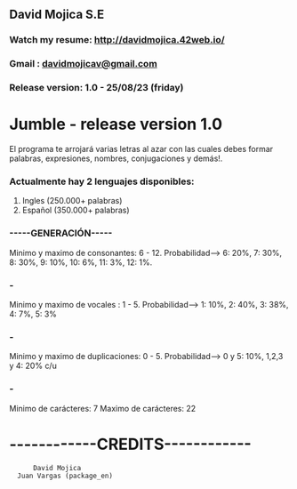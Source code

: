 ## David Mojica S.E                        
### Watch my resume: http://davidmojica.42web.io/
### Gmail : davidmojicav@gmail.com                  
### Release version: 1.0 - 25/08/23 (friday)           

# Jumble - release version 1.0
El programa te arrojará varias letras al azar con las cuales debes formar palabras, expresiones,
nombres, conjugaciones y demás!.

### Actualmente hay 2 lenguajes disponibles:
1) Ingles (250.000+ palabras)
2) Español (350.000+ palabras)

### -----GENERACIÓN-----
Minimo y maximo de consonantes: 6 - 12. Probabilidad--> 6: 20%, 7: 30%, 8: 30%, 9: 10%, 10: 6%, 11: 3%, 12: 1%.
### -
Minimo y maximo de vocales    : 1 - 5.  Probabilidad--> 1: 10%, 2: 40%, 3: 38%, 4: 7%, 5: 3%
### -
Minimo y maximo de duplicaciones: 0 - 5. Probabilidad--> 0 y 5: 10%, 1,2,3 y 4: 20% c/u
### -
Minimo de carácteres: 7
Maximo de carácteres: 22

# ------------CREDITS------------
          David Mojica
      Juan Vargas (package_en)

